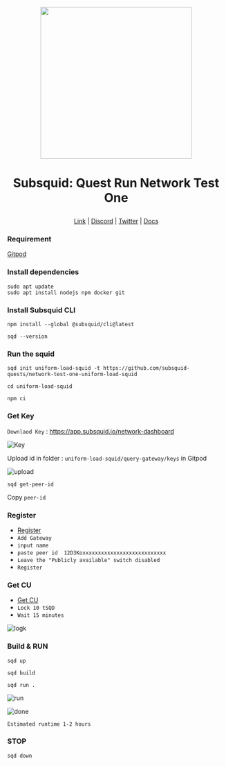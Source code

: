 <p align="center">
  <img height="350" height="350" src="https://github.com/catsmile100/Subsquid/assets/85368621/942db58e-fbaa-43d0-b539-541e640da311">
</p>
<h1>
<p align="center"> Subsquid: Quest Run Network Test One </p>
</h1>

<p align="center">
  <a href="https://subsquid.io">Link</a> |
  <a href="https://discord.com/invite/subsquid">Discord</a> |
  <a href="https://twitter.com/subsquid">Twitter</a> |
  <a href="https://github.com/subsquid-quests/network-test-one-uniform-load-squid">Docs</a> 
</p>

### Requirement

[Gitpod ](https://www.gitpod.io/)

### Install dependencies
```
sudo apt update
sudo apt install nodejs npm docker git
```

### Install Subsquid CLI
```
npm install --global @subsquid/cli@latest
```
```
sqd --version
```

### Run the squid
```
sqd init uniform-load-squid -t https://github.com/subsquid-quests/network-test-one-uniform-load-squid
```
```
cd uniform-load-squid
```
```
npm ci
```

### Get Key

`Downlaod Key` : https://app.subsquid.io/network-dashboard


![Key](https://github.com/catsmile100/Subsquid/assets/85368621/8b170199-67b4-4162-8a97-42d2b92e705e)


Upload id in folder : `uniform-load-squid/query-gateway/keys` in Gitpod


![upload](https://github.com/catsmile100/Subsquid/assets/85368621/e4456568-c2f5-497c-91aa-e73493483eaf)


```
sqd get-peer-id
```
Copy `peer-id`

### Register
- [Register](https://app.subsquid.io/profile/gateways/add?testnet)
- `Add Gateway`
- `input name`
- `paste peer id  12D3Koxxxxxxxxxxxxxxxxxxxxxxxxxxx`
- `Leave the "Publicly available" switch disabled`
- `Register`


### Get CU
- [Get CU](https://app.subsquid.io/profile/gateways?testnet)
- `Lock 10 tSQD`
- `Wait 15 minutes`
  
![logk](https://github.com/catsmile100/Subsquid/assets/85368621/191e4531-e409-465c-876e-b3a788251434)



### Build & RUN
```
sqd up
```
```
sqd build
```
```
sqd run .
```

![run](https://github.com/catsmile100/Subsquid/assets/85368621/bedfe3b0-b9bb-4ad8-9bb2-fc55a82362fa)


![done](https://github.com/catsmile100/Subsquid/assets/85368621/5f519d7a-46fc-4284-89aa-3f0771f64ea4)

`Estimated runtime 1-2 hours`
### STOP
```
sqd down
```

